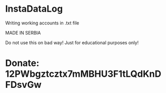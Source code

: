 # InstaDataLog

Writing working accounts in .txt file

MADE IN SERBIA

Do not use this on bad way! 
Just for educational purposes only!

# Donate: 12PWbgztcztx7mMBHU3F1tLQdKnDFDsvGw
